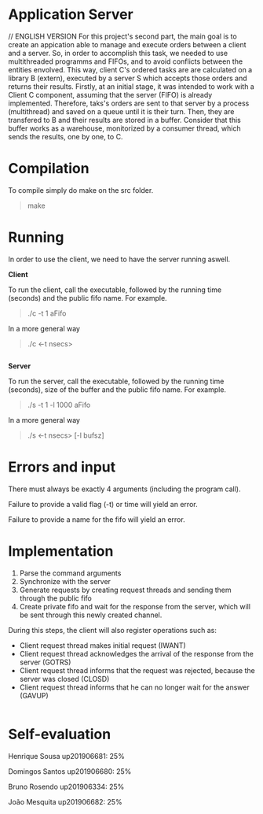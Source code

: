 # **Application Server**

// ENGLISH VERSION
For this project's second part, the main goal is to create an appication able to manage and execute orders between a client and a server. 
So, in order to accomplish this task, we needed to use multithreaded programms and FIFOs, and to avoid conflicts between the entities envolved.
This way, client C's ordered tasks are are calculated on a library B (extern), executed by a server S which accepts those orders and returns their results.
Firstly, at an initial stage, it was intended to work with a Client C component, assuming that the server (FIFO) is already implemented. Therefore, taks's orders are sent to that server by a process (multithread) and saved on a queue until it is their turn. Then, they are transfered to B and their results are stored in a buffer. Consider that this buffer works as a warehouse, monitorized by a consumer thread, which sends the results, one by one, to C.

# **Compilation**

To compile simply do make on the src folder.
> make
 
# **Running**

In order to use the client, we need to have the server running aswell.

**Client**

To run the client, call the executable, followed by the running time (seconds) and the public fifo name.
For example.
> ./c -t 1 aFifo

In a more general way

> ./c <-t nsecs> <fifoname>
 
 ```
 ```
 
**Server**
 
To run the server, call the executable, followed by the running time (seconds), size of the buffer and the public fifo name.
For example.
> ./s -t 1 -l 1000 aFifo

In a more general way

> ./s <-t nsecs> [-l bufsz] <fifoname>
 
 
# **Errors and input**

There must always be exactly 4 arguments (including the program call).

Failure to provide a valid flag (-t) or time will yield an error.

Failure to provide a name for the fifo will yield an error.
  
# **Implementation**
  
1. Parse the command arguments
2. Synchronize with the server
3. Generate requests by creating request threads and sending them through the public fifo
4. Create private fifo and wait for the response from the server, which will be sent through this newly created channel.

During this steps, the client will also register operations such as:
* Client request thread makes initial request (IWANT)
* Client request thread acknowledges the arrival of the response from the server (GOTRS)
* Client request thread informs that the request was rejected, because the server was closed (CLOSD)
* Client request thread informs that he can no longer wait for the answer (GAVUP)

```
```

 # **Self-evaluation**
  
Henrique Sousa up201906681: 25%

Domingos Santos up201906680: 25%

Bruno Rosendo up201906334: 25%

João Mesquita up201906682: 25%
